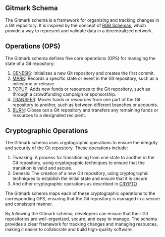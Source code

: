 ## Gitmark Schema

The Gitmark schema is a framework for organizing and tracking changes in a Git repository. It is inspired by the concept of [RGB Schemas](https://www.rgbfaq.com/glossary/schema-and-scripts/schema), which provide a way to represent and validate data in a decentralized network.

## Operations (OPS)

The Gitmark schema defines five core operations (OPS) for managing the state of a Git repository:

1. [GENESIS](./GENESIS.md): Initializes a new Git repository and creates the first commit.
2. [MARK](./MARK.md): Records a specific state or event in the Git repository, such as a milestone or release.
3. [TOPUP](./TOPUP.md): Adds new funds or resources to the Git repository, such as through a crowdfunding campaign or sponsorship.
4. [TRANSFER](./TRANSFER.md): Moves funds or resources from one part of the Git repository to another, such as between different branches or accounts.
5. [BURN](./BURN.md): Closes out a Git repository and transfers any remaining funds or resources to a designated recipient.

## Cryptographic Operations

The Gitmark schema uses cryptographic operations to ensure the integrity and security of the Git repository. These operations include:

1. Tweaking: A process for transitioning from one state to another in the Git repository, using cryptographic techniques to ensure that the transition is valid and secure.
2. Genesis: The creation of a new Git repository, using cryptographic techniques to establish the initial state and ensure that it is secure.
3. And other cryptographic operations as described in [CRYPTO](./CRYPTO.md)

The Gitmark schema maps each of these cryptographic operations to the corresponding OPS, ensuring that the Git repository is managed in a secure and consistent manner.

By following the Gitmark schema, developers can ensure that their Git repositories are well-organized, secure, and easy to manage. The schema provides a clear framework for tracking changes and managing resources, making it easier to collaborate and build high-quality software.

